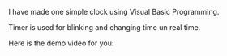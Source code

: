 I have made one simple clock using Visual Basic Programming.

Timer is used for blinking and changing time un real time.

Here is the demo video for you:

